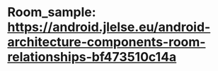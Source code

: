 # Room_sample: https://android.jlelse.eu/android-architecture-components-room-relationships-bf473510c14a
